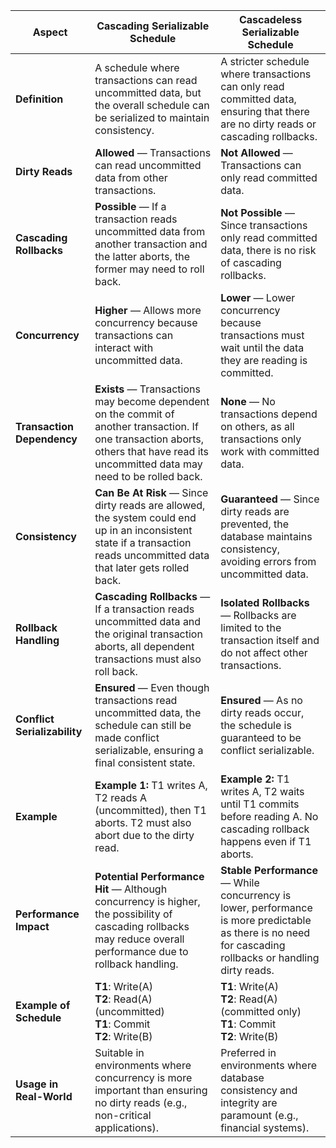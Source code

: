 | **Aspect**                   | **Cascading Serializable Schedule**                                                                                                                                                    | **Cascadeless Serializable Schedule**                                                                                                                     |
| ---------------------------- | -------------------------------------------------------------------------------------------------------------------------------------------------------------------------------------- | --------------------------------------------------------------------------------------------------------------------------------------------------------- |
| **Definition**               | A schedule where transactions can read uncommitted data, but the overall schedule can be serialized to maintain consistency.                                                           | A stricter schedule where transactions can only read committed data, ensuring that there are no dirty reads or cascading rollbacks.                       |
| **Dirty Reads**              | **Allowed** — Transactions can read uncommitted data from other transactions.                                                                                                          | **Not Allowed** — Transactions can only read committed data.                                                                                              |
| **Cascading Rollbacks**      | **Possible** — If a transaction reads uncommitted data from another transaction and the latter aborts, the former may need to roll back.                                               | **Not Possible** — Since transactions only read committed data, there is no risk of cascading rollbacks.                                                  |
| **Concurrency**              | **Higher** — Allows more concurrency because transactions can interact with uncommitted data.                                                                                          | **Lower** — Lower concurrency because transactions must wait until the data they are reading is committed.                                                |
| **Transaction Dependency**   | **Exists** — Transactions may become dependent on the commit of another transaction. If one transaction aborts, others that have read its uncommitted data may need to be rolled back. | **None** — No transactions depend on others, as all transactions only work with committed data.                                                           |
| **Consistency**              | **Can Be At Risk** — Since dirty reads are allowed, the system could end up in an inconsistent state if a transaction reads uncommitted data that later gets rolled back.              | **Guaranteed** — Since dirty reads are prevented, the database maintains consistency, avoiding errors from uncommitted data.                              |
| **Rollback Handling**        | **Cascading Rollbacks** — If a transaction reads uncommitted data and the original transaction aborts, all dependent transactions must also roll back.                                 | **Isolated Rollbacks** — Rollbacks are limited to the transaction itself and do not affect other transactions.                                            |
| **Conflict Serializability** | **Ensured** — Even though transactions read uncommitted data, the schedule can still be made conflict serializable, ensuring a final consistent state.                                 | **Ensured** — As no dirty reads occur, the schedule is guaranteed to be conflict serializable.                                                            |
| **Example**                  | **Example 1:** T1 writes A, T2 reads A (uncommitted), then T1 aborts. T2 must also abort due to the dirty read.                                                                        | **Example 2:** T1 writes A, T2 waits until T1 commits before reading A. No cascading rollback happens even if T1 aborts.                                  |
| **Performance Impact**       | **Potential Performance Hit** — Although concurrency is higher, the possibility of cascading rollbacks may reduce overall performance due to rollback handling.                        | **Stable Performance** — While concurrency is lower, performance is more predictable as there is no need for cascading rollbacks or handling dirty reads. |
| **Example of Schedule**      | **T1**: Write(A) <br> **T2**: Read(A) (uncommitted) <br> **T1**: Commit <br> **T2**: Write(B)                                                                                          | **T1**: Write(A) <br> **T2**: Read(A) (committed only) <br> **T1**: Commit <br> **T2**: Write(B)                                                          |
| **Usage in Real-World**      | Suitable in environments where concurrency is more important than ensuring no dirty reads (e.g., non-critical applications).                                                           | Preferred in environments where database consistency and integrity are paramount (e.g., financial systems).                                               |
